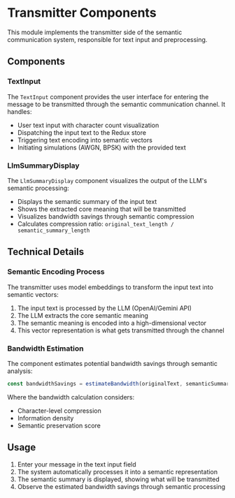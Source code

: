 # Transmitter Components

This module implements the transmitter side of the semantic communication system, responsible for text input and preprocessing.

## Components

### TextInput

The `TextInput` component provides the user interface for entering the message to be transmitted through the semantic communication channel. It handles:

- User text input with character count visualization
- Dispatching the input text to the Redux store
- Triggering text encoding into semantic vectors
- Initiating simulations (AWGN, BPSK) with the provided text

### LlmSummaryDisplay

The `LlmSummaryDisplay` component visualizes the output of the LLM's semantic processing:

- Displays the semantic summary of the input text
- Shows the extracted core meaning that will be transmitted
- Visualizes bandwidth savings through semantic compression
- Calculates compression ratio: `original_text_length / semantic_summary_length`

## Technical Details

### Semantic Encoding Process

The transmitter uses model embeddings to transform the input text into semantic vectors:

1. The input text is processed by the LLM (OpenAI/Gemini API)
2. The LLM extracts the core semantic meaning
3. The semantic meaning is encoded into a high-dimensional vector
4. This vector representation is what gets transmitted through the channel

### Bandwidth Estimation

The component estimates potential bandwidth savings through semantic analysis:

```javascript
const bandwidthSavings = estimateBandwidth(originalText, semanticSummary);
```

Where the bandwidth calculation considers:
- Character-level compression
- Information density
- Semantic preservation score

## Usage

1. Enter your message in the text input field
2. The system automatically processes it into a semantic representation
3. The semantic summary is displayed, showing what will be transmitted
4. Observe the estimated bandwidth savings through semantic processing
